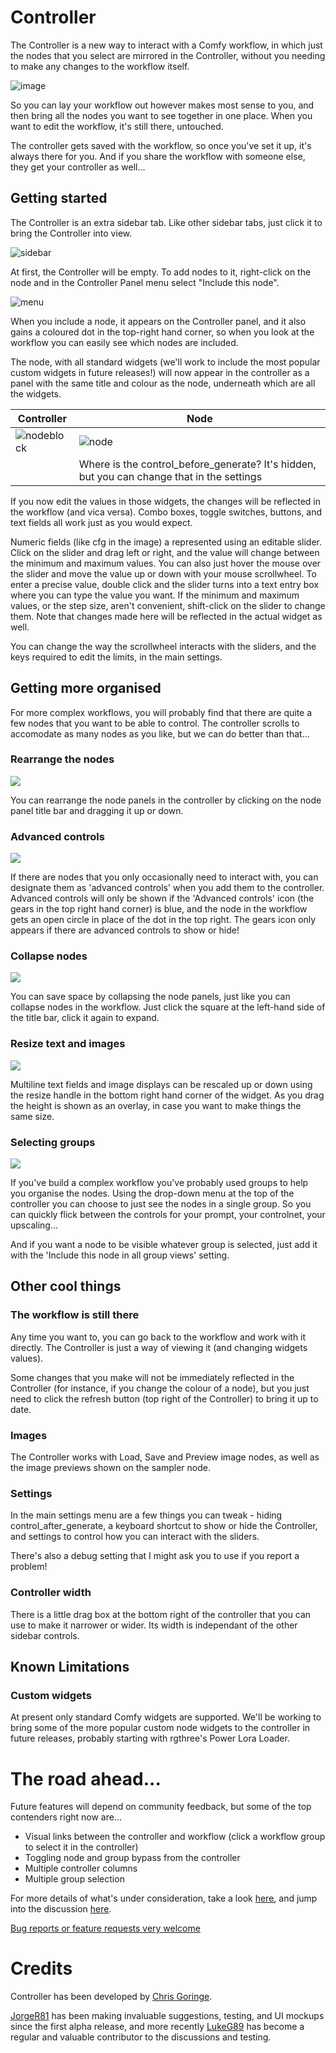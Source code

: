 # Controller

The Controller is a new way to interact with a Comfy workflow, 
in which just the nodes that you select are mirrored in the Controller, 
without you needing to make any changes to the workflow itself.

![image](images/example.png)

So you can lay your workflow out however makes most sense to you, 
and then bring all the nodes you want to see together in one place.
When you want to edit the workflow, it's still there, untouched.

The controller gets saved with the workflow, so once you've set it up, it's always there for you.
And if you share the workflow with someone else, they get your controller as well...

## Getting started

The Controller is an extra sidebar tab. Like other sidebar tabs, just click it to bring the Controller into view.

![sidebar](images/sidebar.png)

At first, the Controller will be empty. To add nodes to it, right-click on the node and in the Controller Panel menu select "Include this node".

![menu](images/menu.png)

When you include a node, it appears on the Controller panel, and it also gains a coloured dot in the top-right hand corner, 
so when you look at the workflow you can easily see which nodes are included.

The node, with all standard widgets (we'll work to include the most popular custom widgets in future releases!) will now appear in the controller
as a panel with the same title and colour as the node, underneath which are all the widgets. 

|Controller|Node|
|-|-|
|![nodeblock](images/nodeblock.png)|![node](images/ksampler.png)|
||Where is the control_before_generate? It's hidden, but you can change that in the settings|

If you now edit the values in those widgets, the changes will be reflected in the workflow (and vica versa). 
Combo boxes, toggle switches, buttons, and text fields all work just as you would expect. 

Numeric fields (like cfg in the image) a represented using an editable slider. 
Click on the slider and drag left or right, and the value will change between the minimum and maximum values.
You can also just hover the mouse over the slider and move the value up or down with your mouse scrollwheel.
To enter a precise value, double click and the slider turns into a text entry box where you can type the value you want.
If the minimum and maximum values, or the step size, aren't convenient, shift-click on the slider to change them. 
Note that changes made here will be reflected in the actual widget as well.

You can change the way the scrollwheel interacts with the sliders, and the keys required to edit the limits, in the main settings.

## Getting more organised

For more complex workflows, you will probably find that there are quite a few nodes that you want to be able to control. 
The controller scrolls to accomodate as many nodes as you like, but we can do better than that...

### Rearrange the nodes

<img src="images/drag.png" style="padding-right:8px;"/>

You can rearrange the node panels in the controller by clicking on the node panel title bar and dragging it up or down.

### Advanced controls

<img src="images/gears.png" style="padding-right:8px;"/>

If there are nodes that you only occasionally need to interact with, you can designate them as 'advanced controls' when you 
add them to the controller. Advanced controls will only be shown if the 'Advanced controls' icon (the gears in the top right hand corner) is blue, 
and the node in the workflow gets an open circle in place of the dot in the top right. The gears icon only appears if there are advanced controls to show or hide!

### Collapse nodes


<img src="images/collapse.png" style="padding-right:8px;"/>

You can save space by collapsing the node panels, just like you can collapse nodes in the workflow. Just click the square
at the left-hand side of the title bar, click it again to expand.

### Resize text and images

<img src="images/resize.png" style="padding-right:8px;"/>

Multiline text fields and image displays can be rescaled up or down using the resize handle in the bottom right hand corner of the widget.
As you drag the height is shown as an overlay, in case you want to make things the same size.

### Selecting groups

<img src="images/groups.png" style="padding-right:8px;"/>

If you've build a complex workflow you've probably used groups to help you organise the nodes. 
Using the drop-down menu at the top of the controller you can choose to just see the nodes in a single group.
So you can quickly flick between the controls for your prompt, your controlnet, your upscaling...

And if you want a node to be visible whatever group is selected, just add it with the 'Include this node in all group views' setting.

## Other cool things

### The workflow is still there

Any time you want to, you can go back to the workflow and work with it directly. 
The Controller is just a way of viewing it (and changing widgets values).

Some changes that you make will not be immediately reflected in the Controller (for instance, if you change the colour of a node), 
but you just need to click the refresh button (top right of the Controller) to bring it up to date.

### Images

The Controller works with Load, Save and Preview image nodes, as well as the image previews shown on the sampler node.

### Settings

In the main settings menu are a few things you can tweak - hiding control_after_generate, a keyboard shortcut to show or hide the Controller,
and settings to control how you can interact with the sliders.

There's also a debug setting that I might ask you to use if you report a problem!

### Controller width

There is a little drag box at the bottom right of the controller that you can use to make it narrower or wider. 
Its width is independant of the other sidebar controls.

## Known Limitations

### Custom widgets

At present only standard Comfy widgets are supported. We'll be working to bring some of the more popular custom node widgets to the controller
in future releases, probably starting with rgthree's Power Lora Loader.


# The road ahead...

Future features will depend on community feedback, but some of the top contenders right now are...

- Visual links between the controller and workflow (click a workflow group to select it in the controller)
- Toggling node and group bypass from the controller
- Multiple controller columns
- Multiple group selection

For more details of what's under consideration, take a look [here](https://github.com/chrisgoringe/cg-controller/milestone/21), and jump into the discussion [here](https://github.com/chrisgoringe/cg-controller/discussions/210).

[Bug reports or feature requests very welcome](https://github.com/chrisgoringe/cg-controller/issues)

# Credits

Controller has been developed by [Chris Goringe](https://github.com/chrisgoringe). 

[JorgeR81](https://github.com/JorgeR81) has been making invaluable suggestions, testing, and UI mockups since the first alpha release, and more recently [LukeG89](https://github.com/LukeG89) has become a regular and valuable contributor to the discussions and testing.